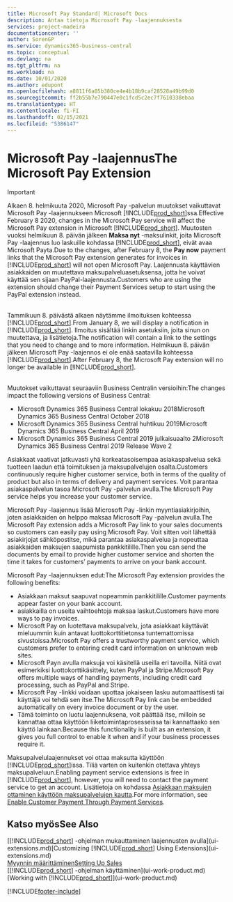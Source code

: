 ```yaml
---
title: Microsoft Pay Standard| Microsoft Docs
description: Antaa tietoja Microsoft Pay -laajennuksesta
services: project-madeira
documentationcenter: ''
author: SorenGP
ms.service: dynamics365-business-central
ms.topic: conceptual
ms.devlang: na
ms.tgt_pltfrm: na
ms.workload: na
ms.date: 10/01/2020
ms.author: edupont
ms.openlocfilehash: a8811f6a05b380ce4e4b18b9caf28528a49b99d0
ms.sourcegitcommit: ff2b55b7e790447e0c1fcd5c2ec7f7610338ebaa
ms.translationtype: HT
ms.contentlocale: fi-FI
ms.lasthandoff: 02/15/2021
ms.locfileid: "5386147"
---
```

# <a name="the-microsoft-pay-extension"></a><span data-ttu-id="590df-103">Microsoft Pay -laajennus</span><span class="sxs-lookup"><span data-stu-id="590df-103">The Microsoft Pay Extension</span></span>

> [!IMPORTANT]
> <span data-ttu-id="590df-104">Alkaen 8. helmikuuta 2020, Microsoft Pay -palvelun muutokset vaikuttavat Microsoft Pay -laajennukseen Microsoft [!INCLUDE[prod_short](includes/prod_long.md)]ssa.</span><span class="sxs-lookup"><span data-stu-id="590df-104">Effective February 8 2020, changes in the Microsoft Pay service will affect the Microsoft Pay extension in Microsoft [!INCLUDE[prod_short](includes/prod_long.md)].</span></span> <span data-ttu-id="590df-105">Muutosten vuoksi helmikuun 8. päivän jälkeen **Maksa nyt** -maksulinkit, joita Microsoft Pay -laajennus luo laskuille kohdassa [!INCLUDE[prod_short](includes/prod_short.md)], eivät avaa Microsoft Payta.</span><span class="sxs-lookup"><span data-stu-id="590df-105">Due to the changes, after February 8, the **Pay now** payment links that the Microsoft Pay extension generates for invoices in [!INCLUDE[prod_short](includes/prod_short.md)] will not open Microsoft Pay.</span></span> <span data-ttu-id="590df-106">Laajennusta käyttävien asiakkaiden on muutettava maksupalveluasetuksensa, jotta he voivat käyttää sen sijaan PayPal-laajennusta.</span><span class="sxs-lookup"><span data-stu-id="590df-106">Customers who are using the extension should change their Payment Services setup to start using the PayPal extension instead.</span></span><br /></br>
>
> <span data-ttu-id="590df-107">Tammikuun 8. päivästä alkaen näytämme ilmoituksen kohteessa [!INCLUDE[prod_short](includes/prod_short.md)].</span><span class="sxs-lookup"><span data-stu-id="590df-107">From January 8, we will display a notification in [!INCLUDE[prod_short](includes/prod_short.md)].</span></span> <span data-ttu-id="590df-108">Ilmoitus sisältää linkin asetuksiin, joita sinun on muutettava, ja lisätietoja.</span><span class="sxs-lookup"><span data-stu-id="590df-108">The notification will contain a link to the settings that you need to change and to more information.</span></span> <span data-ttu-id="590df-109">Helmikuun 8. päivän jälkeen Microsoft Pay -laajennos ei ole enää saatavilla kohteessa [!INCLUDE[prod_short](includes/prod_short.md)].</span><span class="sxs-lookup"><span data-stu-id="590df-109">After February 8, the Microsoft Pay extension will no longer be available in [!INCLUDE[prod_short](includes/prod_short.md)].</span></span><br /></br>
>
> <span data-ttu-id="590df-110">Muutokset vaikuttavat seuraaviin Business Centralin versioihin:</span><span class="sxs-lookup"><span data-stu-id="590df-110">The changes impact the following versions of Business Central:</span></span>
> - <span data-ttu-id="590df-111">Microsoft Dynamics 365 Business Central lokakuu 2018</span><span class="sxs-lookup"><span data-stu-id="590df-111">Microsoft Dynamics 365 Business Central October 2018</span></span>
> - <span data-ttu-id="590df-112">Microsoft Dynamics 365 Business Central huhtikuu 2019</span><span class="sxs-lookup"><span data-stu-id="590df-112">Microsoft Dynamics 365 Business Central April 2019</span></span>
> - <span data-ttu-id="590df-113">Microsoft Dynamics 365 Business Central 2019 julkaisuaalto 2</span><span class="sxs-lookup"><span data-stu-id="590df-113">Microsoft Dynamics 365 Business Central 2019 Release Wave 2</span></span>

<span data-ttu-id="590df-114">Asiakkaat vaativat jatkuvasti yhä korkeatasoisempaa asiakaspalvelua sekä tuotteen laadun että toimituksen ja maksupalvelujen osalta.</span><span class="sxs-lookup"><span data-stu-id="590df-114">Customers continuously require higher customer service, both in terms of the quality of product but also in terms of delivery and payment services.</span></span> <span data-ttu-id="590df-115">Voit parantaa asiakaspalvelun tasoa Microsoft Pay -palvelun avulla.</span><span class="sxs-lookup"><span data-stu-id="590df-115">The Microsoft Pay service helps you increase your customer service.</span></span>

<span data-ttu-id="590df-116">Microsoft Pay -laajennus lisää Microsoft Pay -linkin myyntiasiakirjoihin, joten asiakkaiden on helppo maksaa Microsoft Pay -palvelun avulla.</span><span class="sxs-lookup"><span data-stu-id="590df-116">The Microsoft Pay extension adds a Microsoft Pay link to your sales documents so customers can easily pay using Microsoft Pay.</span></span> <span data-ttu-id="590df-117">Voit sitten voit lähettää asiakirjojat sähköpostitse, mikä parantaa asiakaspalvelua ja nopeuttaa asiakkaiden maksujen saapumista pankkitilille.</span><span class="sxs-lookup"><span data-stu-id="590df-117">Then you can send the documents by email to provide higher customer service and shorten the time it takes for customers’ payments to arrive on your bank account.</span></span>

<span data-ttu-id="590df-118">Microsoft Pay -laajennuksen edut:</span><span class="sxs-lookup"><span data-stu-id="590df-118">The Microsoft Pay extension provides the following benefits:</span></span>
- <span data-ttu-id="590df-119">Asiakkaan maksut saapuvat nopeammin pankkitilille.</span><span class="sxs-lookup"><span data-stu-id="590df-119">Customer payments appear faster on your bank account.</span></span>
- <span data-ttu-id="590df-120">asiakkailla on useita vaihtoehtoja maksaa laskut.</span><span class="sxs-lookup"><span data-stu-id="590df-120">Customers have more ways to pay invoices.</span></span>
- <span data-ttu-id="590df-121">Microsoft Pay on luotettava maksupalvelu, jota asiakkaat käyttävät mieluummin kuin antavat luottokorttitietonsa tuntemattomissa sivustoissa.</span><span class="sxs-lookup"><span data-stu-id="590df-121">Microsoft Pay offers a trustworthy payment service, which customers prefer to entering credit card information on unknown web sites.</span></span>
- <span data-ttu-id="590df-122">Microsoft Payn avulla maksuja voi käsitellä useilla eri tavoilla. Niitä ovat esimerkiksi luottokorttikäsittely, kuten PayPal ja Stripe.</span><span class="sxs-lookup"><span data-stu-id="590df-122">Microsoft Pay offers multiple ways of handling payments, including credit card processing, such as PayPal and Stripe.</span></span>
- <span data-ttu-id="590df-123">Microsoft Pay -linkki voidaan upottaa jokaiseen lasku automaattisesti tai käyttäjä voi tehdä sen itse.</span><span class="sxs-lookup"><span data-stu-id="590df-123">The Microsoft Pay link can be embedded automatically on every invoice document or by the user.</span></span>
- <span data-ttu-id="590df-124">Tämä toiminto on luotu laajennuksena, voit päättää itse, milloin se kannattaa ottaa käyttöön liiketoimintaprosesseissa tai kannattaako sen käyttö lainkaan.</span><span class="sxs-lookup"><span data-stu-id="590df-124">Because this functionality is built as an extension, it gives you full control to enable it when and if your business processes require it.</span></span>

<span data-ttu-id="590df-125">Maksupalvelulaajennukset voi ottaa maksutta käyttöön [!INCLUDE[prod_short](includes/prod_short.md)]issa. Tiliä varten on kuitenkin otettava yhteys maksupalveluun.</span><span class="sxs-lookup"><span data-stu-id="590df-125">Enabling payment service extensions is free in [!INCLUDE[prod_short](includes/prod_short.md)], however, you will need to contact the payment service to get an account.</span></span> <span data-ttu-id="590df-126">Lisätietoja on kohdassa [Asiakkaan maksujen ottaminen käyttöön maksupalvelujen kautta](sales-how-enable-payment-service-extensions.md).</span><span class="sxs-lookup"><span data-stu-id="590df-126">For more information, see [Enable Customer Payment Through Payment Services](sales-how-enable-payment-service-extensions.md).</span></span>

## <a name="see-also"></a><span data-ttu-id="590df-127">Katso myös</span><span class="sxs-lookup"><span data-stu-id="590df-127">See Also</span></span>
<span data-ttu-id="590df-128">[[!INCLUDE[prod_short](includes/prod_short.md)] -ohjelman mukauttaminen laajennusten avulla](ui-extensions.md)</span><span class="sxs-lookup"><span data-stu-id="590df-128">[Customizing [!INCLUDE[prod_short](includes/prod_short.md)] Using Extensions](ui-extensions.md)</span></span>  
[<span data-ttu-id="590df-129">Myynnin määrittäminen</span><span class="sxs-lookup"><span data-stu-id="590df-129">Setting Up Sales</span></span>](sales-setup-sales.md)  
<span data-ttu-id="590df-130">[[!INCLUDE[prod_short](includes/prod_short.md)] -ohjelman käyttäminen](ui-work-product.md)</span><span class="sxs-lookup"><span data-stu-id="590df-130">[Working with [!INCLUDE[prod_short](includes/prod_short.md)]](ui-work-product.md)</span></span>


[!INCLUDE[footer-include](includes/footer-banner.md)]